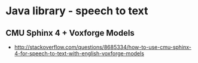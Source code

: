 Java library - speech to text
=============================

## CMU Sphinx 4 + Voxforge Models
- http://stackoverflow.com/questions/8685334/how-to-use-cmu-sphinx-4-for-speech-to-text-with-english-voxforge-models